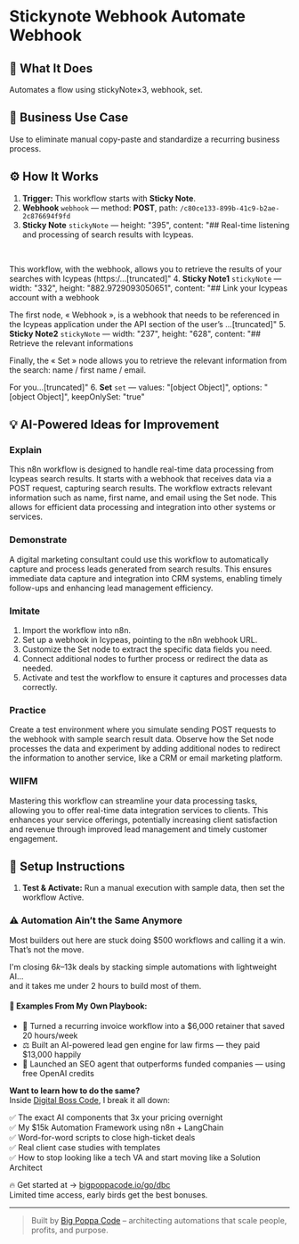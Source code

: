 # Stickynote Webhook Automate Webhook
## 🚀 What It Does
Automates a flow using stickyNote×3, webhook, set.

## 💼 Business Use Case
Use to eliminate manual copy-paste and standardize a recurring business process.

## ⚙️ How It Works
1. **Trigger:** This workflow starts with **Sticky Note**.
2. **Webhook** `webhook` — method: **POST**, path: `/c80ce133-899b-41c9-b2ae-2c876694f9fd`
3. **Sticky Note** `stickyNote` — height: "395", content: "## Real-time listening and processing of search results with Icypeas.

‍

This workflow, with the webhook, allows you to retrieve the results of your searches with Icypeas (https:/…[truncated]"
4. **Sticky Note1** `stickyNote` — width: "332", height: "882.9729093050651", content: "## Link your Icypeas account with a webhook



The first node, « Webhook », is a webhook that needs to be referenced in the Icypeas application under the API section of the user’s …[truncated]"
5. **Sticky Note2** `stickyNote` — width: "237", height: "628", content: "## Retrieve the relevant informations



Finally, the « Set » node allows you to retrieve the relevant information from the search: name / first name / email.














For you…[truncated]"
6. **Set** `set` — values: "[object Object]", options: "[object Object]", keepOnlySet: "true"

## 💡 AI-Powered Ideas for Improvement
### Explain
This n8n workflow is designed to handle real-time data processing from Icypeas search results. It starts with a webhook that receives data via a POST request, capturing search results. The workflow extracts relevant information such as name, first name, and email using the Set node. This allows for efficient data processing and integration into other systems or services.

### Demonstrate
A digital marketing consultant could use this workflow to automatically capture and process leads generated from search results. This ensures immediate data capture and integration into CRM systems, enabling timely follow-ups and enhancing lead management efficiency.

### Imitate
1. Import the workflow into n8n.
2. Set up a webhook in Icypeas, pointing to the n8n webhook URL.
3. Customize the Set node to extract the specific data fields you need.
4. Connect additional nodes to further process or redirect the data as needed.
5. Activate and test the workflow to ensure it captures and processes data correctly.

### Practice
Create a test environment where you simulate sending POST requests to the webhook with sample search result data. Observe how the Set node processes the data and experiment by adding additional nodes to redirect the information to another service, like a CRM or email marketing platform.

### WIIFM
Mastering this workflow can streamline your data processing tasks, allowing you to offer real-time data integration services to clients. This enhances your service offerings, potentially increasing client satisfaction and revenue through improved lead management and timely customer engagement.

## 🔧 Setup Instructions
1. **Test & Activate:** Run a manual execution with sample data, then set the workflow Active.

### ⚠️ Automation Ain’t the Same Anymore

Most builders out here are stuck doing $500 workflows and calling it a win.  
That’s not the move.  

I'm closing $6k–$13k deals by stacking simple automations with lightweight AI...  
and it takes me under 2 hours to build most of them.

#### 🧠 Examples From My Own Playbook:
- 🔁 Turned a recurring invoice workflow into a $6,000 retainer that saved 20 hours/week  
- ⚖️ Built an AI-powered lead gen engine for law firms — they paid $13,000 happily  
- 🚀 Launched an SEO agent that outperforms funded companies — using free OpenAI credits  

**Want to learn how to do the same?**  
Inside [Digital Boss Code](https://bigpoppacode.io/go/dbc), I break it all down:

✅ The exact AI components that 3x your pricing overnight  
✅ My $15k Automation Framework using n8n + LangChain  
✅ Word-for-word scripts to close high-ticket deals  
✅ Real client case studies with templates  
✅ How to stop looking like a tech VA and start moving like a Solution Architect  

🔥 Get started at → [bigpoppacode.io/go/dbc](https://bigpoppacode.io/go/dbc)  
Limited time access, early birds get the best bonuses.

---
> Built by [Big Poppa Code](https://bigpoppacode.io) – architecting automations that scale people, profits, and purpose.
